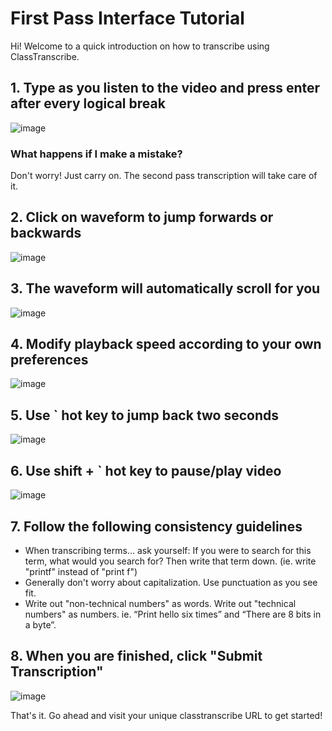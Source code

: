 # First Pass Interface Tutorial
Hi! Welcome to a quick introduction on how to transcribe using ClassTranscribe.

## 1. Type as you listen to the video and press enter after every logical break

![image](http://i.imgur.com/vqSHWbT.gif)

### What happens if I make a mistake?
Don't worry! Just carry on. The second pass transcription will take care of it.

## 2. Click on waveform to jump forwards or backwards
![image](http://i.imgur.com/kbZG09m.gif)

## 3. The waveform will automatically scroll for you
![image](http://i.imgur.com/ZbdkAx0.gif)

## 4. Modify playback speed according to your own preferences
![image](http://i.imgur.com/I3OFj4F.png)

## 5. Use ` hot key to jump back two seconds
![image](http://i.imgur.com/eMMg9ar.png)

## 6. Use shift + ` hot key to pause/play video
![image](http://i.imgur.com/TkefEBb.png)

## 7. Follow the following consistency guidelines
* When transcribing terms... ask yourself: If you were to search for this term, what would you search for? Then write that term down. (ie. write "printf" instead of "print f")
* Generally don't worry about capitalization. Use punctuation as you see fit.
* Write out "non-technical numbers" as words. Write out "technical numbers" as numbers. ie. “Print hello six times” and “There are 8 bits in a byte”.

## 8. When you are finished, click "Submit Transcription"
![image](http://i.imgur.com/u3S34g5.png)


That's it. Go ahead and visit your unique classtranscribe URL to get started!
